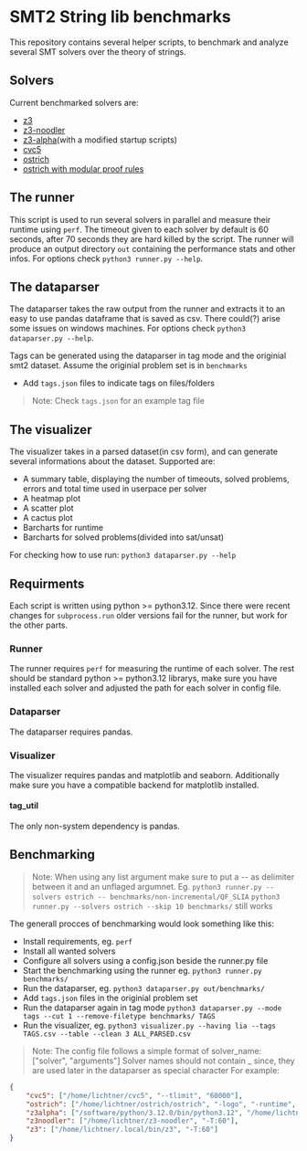 # SMT2 String lib benchmarks

This repository contains several helper scripts, to benchmark and
analyze several SMT solvers over the theory of strings.

## Solvers
Current benchmarked solvers are:
  - [z3](https://github.com/Z3Prover/z3)
  - [z3-noodler](https://github.com/VeriFIT/z3-noodler)
  - [z3-alpha](https://github.com/JohnLyu2/z3alpha)(with a modified startup scripts)
  - [cvc5](https://github.com/cvc5/cvc5)
  - [ostrich](https://github.com/uuverifiers/ostrich)
  - [ostrich with modular proof rules](https://github.com/uuverifiers/ostrich/tree/modular_proof_rules)

## The runner
This script is used to run several solvers in parallel and measure their runtime using `perf`.
The timeout given to each solver by default is 60 seconds, after 70 seconds they are hard killed by the script.
The runner will produce an output directory `out` containing the performance stats and other infos.
For options check `python3 runner.py --help`.

## The dataparser
The dataparser takes the raw output from the runner and extracts it to an 
easy to use pandas dataframe that is saved as csv.
There could(?) arise some issues on windows machines.
For options check `python3 dataparser.py --help`.

Tags can be generated using the dataparser in tag mode and the originial smt2 dataset.
Assume the originial problem set is in `benchmarks`
- Add `tags.json` files to indicate tags on files/folders

> Note: Check `tags.json` for an example tag file

## The visualizer
The visualizer takes in a parsed dataset(in csv form), and can generate 
several informations about the dataset. 
Supported are:
  - A summary table, displaying the number of timeouts, solved problems, errors and total time used in userpace per solver
  - A heatmap plot
  - A scatter plot
  - A cactus plot
  - Barcharts for runtime
  - Barcharts for solved problems(divided into sat/unsat)

For checking how to use run:
`python3 dataparser.py --help`

## Requirments
Each script is written using python >= python3.12. Since there were recent changes for `subprocess.run` 
older versions fail for the runner, but work for the other parts.

### Runner
The runner requires `perf` for measuring the runtime of each solver.
The rest should be standard python >= python3.12 librarys, make sure you have installed each solver
and adjusted the path for each solver in config file.

### Dataparser
The dataparser requires pandas.

### Visualizer
The visualizer requires pandas and matplotlib and seaborn.
Additionally make sure you have a compatible backend for matplotlib installed.

#### tag_util
The only non-system dependency is pandas.


## Benchmarking
> Note:
> When using any list argument make sure to put a -- as delimiter between it and an unflaged argumnet.
> Eg. `python3 runner.py --solvers ostrich -- benchmarks/non-incremental/QF_SLIA`
> `python3 runner.py --solvers ostrich --skip 10 benchmarks/` still works

The generall procces of benchmarking would look something like this:
- Install requirements, eg. `perf`
- Install all wanted solvers
- Configure all solvers using a config.json beside the runner.py file
- Start the benchmarking using the runner eg. `python3 runner.py benchmarks/`
- Run the dataparser, eg. `python3 dataparser.py out/benchmarks/`
- Add `tags.json` files in the originial problem set
- Run the dataparser again in tag mode `python3 dataparser.py --mode tags --cut 1 --remove-filetype benchmarks/ TAGS`
- Run the visualizer, eg. `python3 visualizer.py --having lia --tags TAGS.csv --table --clean 3 ALL_PARSED.csv` 


> Note: 
> The config file follows a simple format of solver_name: ["solver", "arguments"]
> Solver names should not contain _ since, they are used later in the dataparser as special character
> For example:
```json
{
    "cvc5": ["/home/lichtner/cvc5", "--tlimit", "60000"],
    "ostrich": ["/home/lichtner/ostrich/ostrich", "-logo", "-runtime", "+quiet", "-timeout=60000"],
    "z3alpha": ["/software/python/3.12.0/bin/python3.12", "/home/lichtner/z3alpha/smtcomp24/z3alpha.py", "-T:60"],
    "z3noodler": ["/home/lichtner/z3-noodler", "-T:60"],
    "z3": ["/home/lichtner/.local/bin/z3", "-T:60"]
}
```
